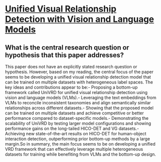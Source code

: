 # [Unified Visual Relationship Detection with Vision and Language Models](https://arxiv.org/abs/2303.08998)

## What is the central research question or hypothesis that this paper addresses?

 This paper does not have an explicitly stated research question or hypothesis. However, based on my reading, the central focus of the paper seems to be developing a unified visual relationship detection model that can be trained on multiple datasets with heterogeneous label spaces. The key ideas and contributions appear to be:- Proposing a bottom-up framework called UniVRD for unified visual relationship detection using vision and language models (VLMs).- Leveraging the text embeddings from VLMs to reconcile inconsistent taxonomies and align semantically similar relationships across different datasets.- Showing that the proposed model can be trained on multiple datasets and achieve competitive or better performance compared to dataset-specific models.- Demonstrating the scalability of UniVRD by testing larger model configurations and showing performance gains on the long-tailed HICO-DET and VG datasets.- Achieving new state-of-the-art results on HICO-DET for human-object interaction detection, outperforming prior bottom-up methods by a large margin.So in summary, the main focus seems to be on developing a unified VRD framework that can effectively leverage multiple heterogeneous datasets for training while benefiting from VLMs and the bottom-up design.
